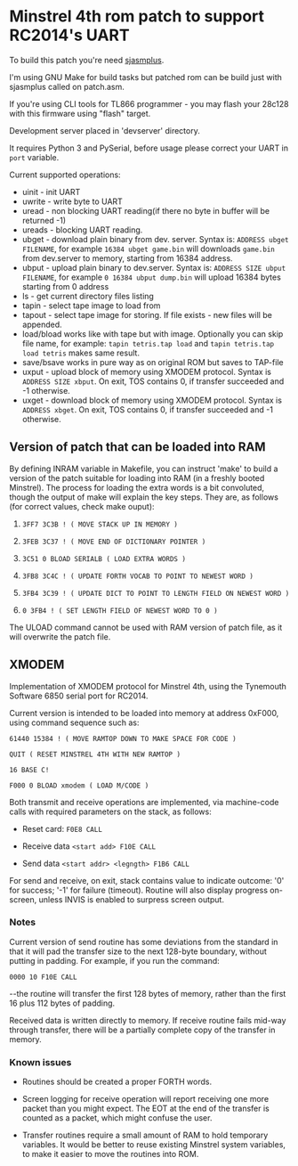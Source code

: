 # Minstrel 4th rom patch to support RC2014's UART

To build this patch you're need [sjasmplus](https://github.com/z00m128/sjasmplus).

I'm using GNU Make for build tasks but patched rom can be build just with sjasmplus called on patch.asm. 

If you're using CLI tools for TL866 programmer - you may flash your 28c128 with this firmware using "flash" target.

Development server placed in 'devserver' directory. 

It requires Python 3 and PySerial, before usage please correct your UART in `port` variable.

Current supported operations:
 * uinit - init UART
 * uwrite - write byte to UART
 * uread - non blocking UART reading(if there no byte in buffer will be returned -1)
 * ureads - blocking UART reading.
 * ubget - download plain binary from dev. server. Syntax is: `ADDRESS ubget FILENAME`, for example `16384 ubget game.bin` will downloads `game.bin` from dev.server to memory, starting from 16384 address.
 * ubput - upload plain binary to dev.server. Syntax is: `ADDRESS SIZE ubput FILENAME`, for example `0 16384 ubput dump.bin` will upload 16384 bytes starting from 0 address  
 * ls - get current directory files listing
 * tapin - select tape image to load from
 * tapout - select tape image for storing. If file exists - new files will be appended.
 * load/bload works like with tape but with image. Optionally you can skip file name, for example: `tapin tetris.tap load` and `tapin tetris.tap load tetris` makes same result.
 * save/bsave works in pure way as on original ROM but saves to TAP-file
 * uxput - upload block of memory using XMODEM protocol. Syntax is `ADDRESS SIZE xbput`. On exit, TOS contains 0, if transfer succeeded and -1 otherwise.
 * uxget - download block of memory using XMODEM protocol. Syntax is `ADDRESS xbget`. On exit, TOS contains 0, if transfer succeeded and -1 otherwise.

## Version of patch that can be loaded into RAM

By defining INRAM variable in Makefile, you can instruct 'make' to build a version of the patch suitable for loading into RAM (in a freshly booted Minstrel). The process for loading the extra words is a bit convoluted, though the output of make will explain the key steps. They are, as follows (for correct values, check make ouput):

1. `3FF7 3C3B ! ( MOVE STACK UP IN MEMORY ) `

2. `3FEB 3C37 ! ( MOVE END OF DICTIONARY POINTER ) `

3. `3C51 0 BLOAD SERIALB ( LOAD EXTRA WORDS )`

4. `3FB8 3C4C ! ( UPDATE FORTH VOCAB TO POINT TO NEWEST WORD ) `

5. `3FB4 3C39 ! ( UPDATE DICT TO POINT TO LENGTH FIELD ON NEWEST WORD ) `

6. `0 3FB4 ! ( SET LENGTH FIELD OF NEWEST WORD TO 0 )`

The ULOAD command cannot be used with RAM version of patch file, as it will overwrite the patch file.

## XMODEM

Implementation of XMODEM protocol for Minstrel 4th, using the Tynemouth Software 6850 serial port for RC2014.

Current version is intended to be loaded into memory at address 0xF000, using command sequence such as:

`61440 15384 ! ( MOVE RAMTOP DOWN TO MAKE SPACE FOR CODE )`

`QUIT ( RESET MINSTREL 4TH WITH NEW RAMTOP )`

`16 BASE C!`

`F000 0 BLOAD xmodem ( LOAD M/CODE )`

Both transmit and receive operations are implemented, via machine-code calls with required parameters on the stack, as follows:

- Reset card: `F0E8 CALL`

- Receive data `<start add> F10E CALL`

- Send data `<start addr> <legngth> F1B6 CALL`

For send and receive, on exit, stack contains value to indicate outcome: '0' for success; '-1' for failure (timeout). Routine will also display progress on-screen, unless INVIS is enabled to surpress screen output.

### Notes

Current version of send routine has some deviations from the standard in that it will pad the transfer size to the next 128-byte boundary, without putting in padding. For example, if you run the command:

`0000 10 F10E CALL`

--the routine will transfer the first 128 bytes of memory, rather than the first 16 plus 112 bytes of padding.

Received data is written directly to memory. If receive routine fails mid-way through transfer, there will be a partially complete copy of the transfer in memory. 

### Known issues

- Routines should be created a proper FORTH words.

- Screen logging for receive operation will report receiving one more packet than you might expect. The EOT at the end of the transfer is counted as a packet, which might confuse the user.

- Transfer routines require a small amount of RAM to hold temporary variables. It would be better to reuse existing Minstrel system variables, to make it easier to move the routines into ROM.

